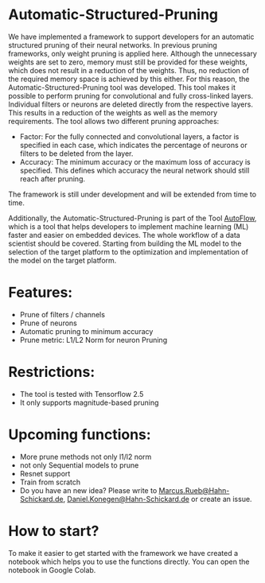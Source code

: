 # Automatic-Structured-Pruning
We have implemented a framework to support developers for an automatic structured pruning of their neural networks.
In previous pruning frameworks, only weight pruning is applied here. Although the unnecessary weights are set to zero, memory must still be provided for these weights, which does not result in a reduction of the weights. Thus, no reduction of the required memory space is achieved by this either.
For this reason, the Automatic-Structured-Pruning tool was developed. This tool makes it possible to perform pruning for convolutional and fully cross-linked layers. Individual filters or neurons are deleted directly from the respective layers. This results in a reduction of the weights as well as the memory requirements.
The tool allows two different pruning approaches:
- Factor: For the fully connected and convolutional layers, a factor is specified in each case, which indicates the percentage of neurons or filters to be deleted from the layer.
- Accuracy: The minimum accuracy or the maximum loss of accuracy is specified. This defines which accuracy the neural network should still reach after pruning.

The framework is still under development and will be extended from time to time.

Additionally, the Automatic-Structured-Pruning is part of the Tool [AutoFlow](https://github.com/Hahn-Schickard/AutoFlow), which is a tool that helps developers to implement machine learning (ML) faster and easier on embedded devices. The whole workflow of a data scientist should be covered. Starting from building the ML model to the selection of the target platform to the optimization and implementation of the model on the target platform.

# Features:
- Prune of filters / channels
- Prune of neurons
- Automatic pruning to minimum accuracy
- Prune metric: L1/L2 Norm for neuron Pruning


# Restrictions:
- The tool is tested with Tensorflow 2.5
- It only supports magnitude-based pruning


# Upcoming functions:
- More prune methods not only l1/l2 norm
- not only Sequential models to prune
- Resnet support
- Train from scratch
- Do you have an new idea? Please write to Marcus.Rueb@Hahn-Schickard.de, Daniel.Konegen@Hahn-Schickard.de or create an issue.



# How to start?
To make it easier to get started with the framework we have created a notebook which helps you to use the functions directly.
You can open the notebook in Google Colab.
